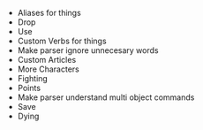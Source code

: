 * Aliases for things
* Drop
* Use
* Custom Verbs for things
* Make parser ignore unnecesary words
* Custom Articles
* More Characters
* Fighting
* Points
* Make parser understand multi object commands
* Save
* Dying